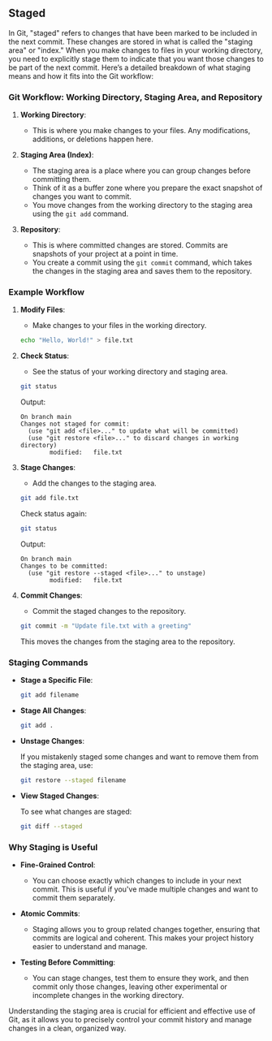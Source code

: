 ## Staged

In Git, "staged" refers to changes that have been marked to be included in the next commit. These changes are stored in what is called the "staging area" or "index." When you make changes to files in your working directory, you need to explicitly stage them to indicate that you want those changes to be part of the next commit. Here’s a detailed breakdown of what staging means and how it fits into the Git workflow:

### Git Workflow: Working Directory, Staging Area, and Repository

1. **Working Directory**:
   - This is where you make changes to your files. Any modifications, additions, or deletions happen here.

2. **Staging Area (Index)**:
   - The staging area is a place where you can group changes before committing them.
   - Think of it as a buffer zone where you prepare the exact snapshot of changes you want to commit.
   - You move changes from the working directory to the staging area using the `git add` command.

3. **Repository**:
   - This is where committed changes are stored. Commits are snapshots of your project at a point in time.
   - You create a commit using the `git commit` command, which takes the changes in the staging area and saves them to the repository.

### Example Workflow

1. **Modify Files**:
   - Make changes to your files in the working directory.

   ```sh
   echo "Hello, World!" > file.txt
   ```

2. **Check Status**:
   - See the status of your working directory and staging area.

   ```sh
   git status
   ```

   Output:

   ```
   On branch main
   Changes not staged for commit:
     (use "git add <file>..." to update what will be committed)
     (use "git restore <file>..." to discard changes in working directory)
           modified:   file.txt
   ```

3. **Stage Changes**:
   - Add the changes to the staging area.

   ```sh
   git add file.txt
   ```

   Check status again:

   ```sh
   git status
   ```

   Output:

   ```
   On branch main
   Changes to be committed:
     (use "git restore --staged <file>..." to unstage)
           modified:   file.txt
   ```

4. **Commit Changes**:
   - Commit the staged changes to the repository.

   ```sh
   git commit -m "Update file.txt with a greeting"
   ```

   This moves the changes from the staging area to the repository.

### Staging Commands

- **Stage a Specific File**:

  ```sh
  git add filename
  ```

- **Stage All Changes**:

  ```sh
  git add .
  ```

- **Unstage Changes**:

  If you mistakenly staged some changes and want to remove them from the staging area, use:

  ```sh
  git restore --staged filename
  ```

- **View Staged Changes**:

  To see what changes are staged:

  ```sh
  git diff --staged
  ```

### Why Staging is Useful

- **Fine-Grained Control**:
  - You can choose exactly which changes to include in your next commit. This is useful if you've made multiple changes and want to commit them separately.
  
- **Atomic Commits**:
  - Staging allows you to group related changes together, ensuring that commits are logical and coherent. This makes your project history easier to understand and manage.

- **Testing Before Committing**:
  - You can stage changes, test them to ensure they work, and then commit only those changes, leaving other experimental or incomplete changes in the working directory.

Understanding the staging area is crucial for efficient and effective use of Git, as it allows you to precisely control your commit history and manage changes in a clean, organized way.